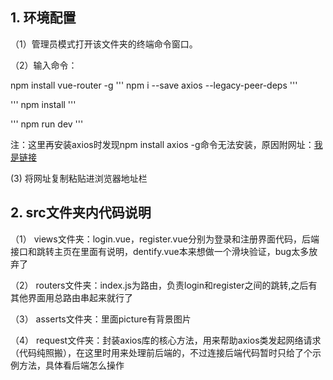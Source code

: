 ## 1. 环境配置  

（1）管理员模式打开该文件夹的终端命令窗口。  

（2）输入命令：  

  npm install vue-router -g
''' npm i --save axios --legacy-peer-deps '''  

''' npm install '''  

''' npm run dev '''  

注：这里再安装axios时发现npm install axios -g命令无法安装，原因附网址：[我是链接](https://blog.csdn.net/weixin_48567232/article/details/136171199)  

 (3) 将网址复制粘贴进浏览器地址栏  
 
## 2. src文件夹内代码说明  

（1） views文件夹：login.vue，register.vue分别为登录和注册界面代码，后端接口和跳转主页在里面有说明，dentify.vue本来想做一个滑块验证，bug太多放弃了  

（2） routers文件夹：index.js为路由，负责login和register之间的跳转,之后有其他界面用总路由串起来就行了  

（3） asserts文件夹：里面picture有背景图片  

（4） request文件夹：封装axios库的核心方法，用来帮助axios类发起网络请求（代码纯照搬），在这里时用来处理前后端的，不过连接后端代码暂时只给了个示例方法，具体看后端怎么操作  

